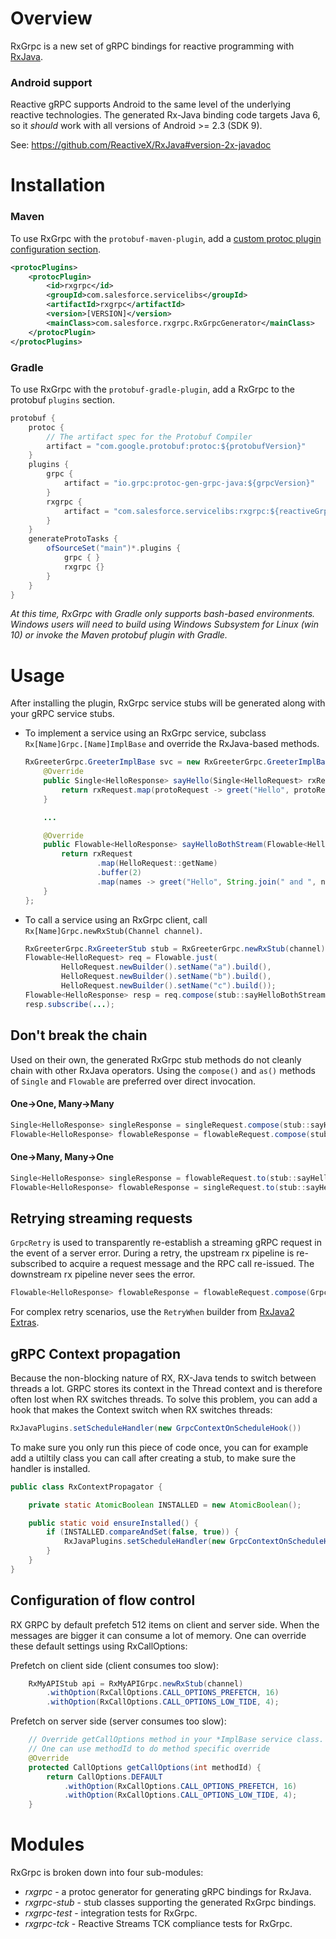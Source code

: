 Overview
========
RxGrpc is a new set of gRPC bindings for reactive programming with [RxJava](https://github.com/ReactiveX/RxJava).

### Android support
Reactive gRPC supports Android to the same level of the underlying reactive technologies. The generated Rx-Java binding
code targets Java 6, so it _should_ work with all versions of Android >= 2.3 (SDK 9).

See: https://github.com/ReactiveX/RxJava#version-2x-javadoc

Installation
============
### Maven
To use RxGrpc with the `protobuf-maven-plugin`, add a [custom protoc plugin configuration section](https://www.xolstice.org/protobuf-maven-plugin/examples/protoc-plugin.html).
```xml
<protocPlugins>
    <protocPlugin>
        <id>rxgrpc</id>
        <groupId>com.salesforce.servicelibs</groupId>
        <artifactId>rxgrpc</artifactId>
        <version>[VERSION]</version>
        <mainClass>com.salesforce.rxgrpc.RxGrpcGenerator</mainClass>
    </protocPlugin>
</protocPlugins>
```
### Gradle
To use RxGrpc with the `protobuf-gradle-plugin`, add a RxGrpc to the protobuf `plugins` section.
```scala
protobuf {
    protoc {
        // The artifact spec for the Protobuf Compiler
        artifact = "com.google.protobuf:protoc:${protobufVersion}"
    }
    plugins {
        grpc {
            artifact = "io.grpc:protoc-gen-grpc-java:${grpcVersion}"
        }
        rxgrpc {
            artifact = "com.salesforce.servicelibs:rxgrpc:${reactiveGrpcVersion}"
        }
    }
    generateProtoTasks {
        ofSourceSet("main")*.plugins {
            grpc { }
            rxgrpc {}
        }
    }
}
```
*At this time, RxGrpc with Gradle only supports bash-based environments. Windows users will need to build using Windows 
Subsystem for Linux (win 10) or invoke the Maven protobuf plugin with Gradle.*

Usage
=====
After installing the plugin, RxGrpc service stubs will be generated along with your gRPC service stubs.
  
* To implement a service using an RxGrpc service, subclass `Rx[Name]Grpc.[Name]ImplBase` and override the RxJava-based
  methods.
  
  ```java
  RxGreeterGrpc.GreeterImplBase svc = new RxGreeterGrpc.GreeterImplBase() {
      @Override
      public Single<HelloResponse> sayHello(Single<HelloRequest> rxRequest) {
          return rxRequest.map(protoRequest -> greet("Hello", protoRequest));
      }

      ...

      @Override
      public Flowable<HelloResponse> sayHelloBothStream(Flowable<HelloRequest> rxRequest) {
          return rxRequest
                  .map(HelloRequest::getName)
                  .buffer(2)
                  .map(names -> greet("Hello", String.join(" and ", names)));
      }
  };
  ```
* To call a service using an RxGrpc client, call `Rx[Name]Grpc.newRxStub(Channel channel)`.

  ```java
  RxGreeterGrpc.RxGreeterStub stub = RxGreeterGrpc.newRxStub(channel);
  Flowable<HelloRequest> req = Flowable.just(
          HelloRequest.newBuilder().setName("a").build(),
          HelloRequest.newBuilder().setName("b").build(),
          HelloRequest.newBuilder().setName("c").build());
  Flowable<HelloResponse> resp = req.compose(stub::sayHelloBothStream);
  resp.subscribe(...);
  ```
  
## Don't break the chain
Used on their own, the generated RxGrpc stub methods do not cleanly chain with other RxJava operators.
Using the `compose()` and `as()` methods of `Single` and `Flowable` are preferred over direct invocation.

#### One→One, Many→Many
```java
Single<HelloResponse> singleResponse = singleRequest.compose(stub::sayHello);
Flowable<HelloResponse> flowableResponse = flowableRequest.compose(stub::sayHelloBothStream);
```

#### One→Many, Many→One
```java
Single<HelloResponse> singleResponse = flowableRequest.to(stub::sayHelloRequestStream);
Flowable<HelloResponse> flowableResponse = singleRequest.to(stub::sayHelloResponseStream);
```
  
## Retrying streaming requests
`GrpcRetry` is used to transparently re-establish a streaming gRPC request in the event of a server error. During a 
retry, the upstream rx pipeline is re-subscribed to acquire a request message and the RPC call re-issued. The downstream
rx pipeline never sees the error.

```java
Flowable<HelloResponse> flowableResponse = flowableRequest.compose(GrpcRetry.ManyToMany.retry(stub::sayHelloBothStream));
```

For complex retry scenarios, use the `RetryWhen` builder from <a href="https://davidmoten.github.io/rxjava2-extras/apidocs/com/github/davidmoten/rx2/RetryWhen.html">RxJava2 Extras</a>.
  
## gRPC Context propagation
Because the non-blocking nature of RX, RX-Java tends to switch between threads a lot. 
GRPC stores its context in the Thread context and is therefore often lost when RX 
switches threads. To solve this problem, you can add a hook that makes the Context
switch when RX switches threads:

```java
RxJavaPlugins.setScheduleHandler(new GrpcContextOnScheduleHook())
```    
    
To make sure you only run this piece of code once, you can for example add a utiltily class 
you can call after creating a stub, to make sure the handler is installed.

```java
public class RxContextPropagator {

	private static AtomicBoolean INSTALLED = new AtomicBoolean();

	public static void ensureInstalled() {
		if (INSTALLED.compareAndSet(false, true)) {
			RxJavaPlugins.setScheduleHandler(new GrpcContextOnScheduleHook());
		}
	}
}
```

## Configuration of flow control
RX GRPC by default prefetch 512 items on client and server side. When the messages are bigger it
can consume a lot of memory. One can override these default settings using RxCallOptions:

Prefetch on client side (client consumes too slow):

```java
    RxMyAPIStub api = RxMyAPIGrpc.newRxStub(channel)
        .withOption(RxCallOptions.CALL_OPTIONS_PREFETCH, 16)
        .withOption(RxCallOptions.CALL_OPTIONS_LOW_TIDE, 4);
```

Prefetch on server side (server consumes too slow):

```java
    // Override getCallOptions method in your *ImplBase service class.
    // One can use methodId to do method specific override
    @Override
    protected CallOptions getCallOptions(int methodId) {
        return CallOptions.DEFAULT
            .withOption(RxCallOptions.CALL_OPTIONS_PREFETCH, 16)
            .withOption(RxCallOptions.CALL_OPTIONS_LOW_TIDE, 4);
    }
```
  
Modules
=======

RxGrpc is broken down into four sub-modules:

* _rxgrpc_ - a protoc generator for generating gRPC bindings for RxJava.
* _rxgrpc-stub_ - stub classes supporting the generated RxGrpc bindings.
* _rxgrpc-test_ - integration tests for RxGrpc.
* _rxgrpc-tck_ - Reactive Streams TCK compliance tests for RxGrpc.
